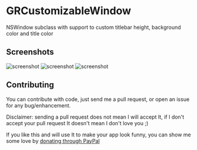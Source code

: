 # GRCustomizableWindow

NSWindow subclass with support to custom titlebar height, background color and title color

## Screenshots

![screenshot](https://raw.github.com/insidegui/GRCustomizableWindow/master/screenshot_1.png)
![screenshot](https://raw.github.com/insidegui/GRCustomizableWindow/master/screenshot_2.png)
![screenshot](https://raw.github.com/insidegui/GRCustomizableWindow/master/screenshot_3.png)

## Contributing

You can contribute with code, just send me a pull request, or open an issue for any bug/enhancement.

Disclaimer: sending a pull request does not mean I will accept It, if I don't accept your pull request It doesn't mean I don't love you ;)

If you like this and will use It to make your app look funny, you can show me some love by [donating through PayPal](https://www.paypal.com/cgi-bin/webscr?cmd=_donations&business=386Y2DFSN5X94&lc=BR&item_name=Guilherme%20Rambo&item_number=1001&currency_code=USD&bn=PP%2dDonationsBF%3abtn_donate_LG%2egif%3aNonHosted)